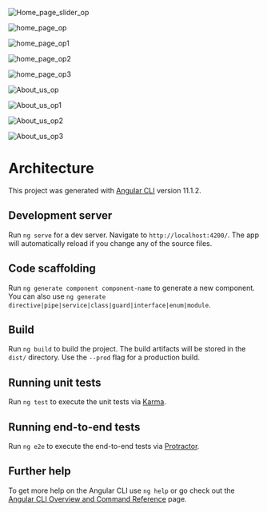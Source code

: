 ![Home_page_slider_op](https://user-images.githubusercontent.com/75573132/113311333-d2d2c200-9326-11eb-992e-464d1473fdde.JPG)

![home_page_op](https://user-images.githubusercontent.com/75573132/113311360-dbc39380-9326-11eb-81d7-f210c34de62f.JPG)

![home_page_op1](https://user-images.githubusercontent.com/75573132/113311366-dcf4c080-9326-11eb-84d7-54abefa7265e.JPG)

![home_page_op2](https://user-images.githubusercontent.com/75573132/113311373-de25ed80-9326-11eb-8a77-8bf8de3aae28.JPG)

![home_page_op3](https://user-images.githubusercontent.com/75573132/113311375-df571a80-9326-11eb-91d9-0567440f0114.JPG)

![About_us_op](https://user-images.githubusercontent.com/75573132/113311338-d5cdb280-9326-11eb-95be-4a247c1a5b12.JPG)

![About_us_op1](https://user-images.githubusercontent.com/75573132/113311573-13324000-9327-11eb-8c3f-fcee9c2f2726.JPG)

![About_us_op2](https://user-images.githubusercontent.com/75573132/113311352-d8c8a300-9326-11eb-8505-9efa491f9293.JPG)

![About_us_op3](https://user-images.githubusercontent.com/75573132/113311356-d9f9d000-9326-11eb-9725-4037d90c6255.JPG)



# Architecture


This project was generated with [Angular CLI](https://github.com/angular/angular-cli) version 11.1.2.

## Development server

Run `ng serve` for a dev server. Navigate to `http://localhost:4200/`. The app will automatically reload if you change any of the source files.

## Code scaffolding

Run `ng generate component component-name` to generate a new component. You can also use `ng generate directive|pipe|service|class|guard|interface|enum|module`.

## Build

Run `ng build` to build the project. The build artifacts will be stored in the `dist/` directory. Use the `--prod` flag for a production build.

## Running unit tests

Run `ng test` to execute the unit tests via [Karma](https://karma-runner.github.io).

## Running end-to-end tests

Run `ng e2e` to execute the end-to-end tests via [Protractor](http://www.protractortest.org/).

## Further help

To get more help on the Angular CLI use `ng help` or go check out the [Angular CLI Overview and Command Reference](https://angular.io/cli) page.
